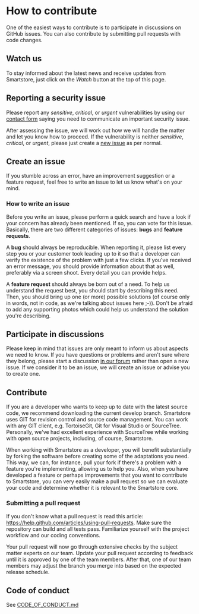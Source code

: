 # How to contribute
One of the easiest ways to contribute is to participate in discussions on GitHub issues. You can also contribute by submitting pull requests with code changes.

## Watch us
To stay informed about the latest news and receive updates from Smartstore, just click on the _Watch_ button at the top of this page.

## Reporting a security issue
Please report any _sensitive_, _critical_, or _urgent_ vulnerabilities by using our [contact form](https://smartstore.com/en/contact) saying 
you need to communicate an important security issue.

After assessing the issue, we will work out how we will handle the matter and let you know how to proceed. 
If the vulnerability is neither _sensitive_, _critical_, or _urgent_, 
please just create a <a href="https://github.com/websharpstudios/cloudfronts/issues/new/choose">new issue</a> as per normal.

## Create an issue
If you stumble across an error, have an improvement suggestion or a feature request, feel free to write an issue to let us know what's on your mind.

### How to write an issue
Before you write an issue, please perform a quick search and have a look if your concern has already been mentioned. 
If so, you can vote for this issue. Basically, there are two different categories of issues: **bugs** and **feature requests**.

A **bug** should always be reproducible. When reporting it, please list every step you or your customer took leading up to it so 
that a developer can verify the existence of the problem with just a few clicks. If you've received an error message, 
you should provide information about that as well, preferably via a screen shoot. Every detail you can provide helps.

A **feature request** should always be born out of a need. To help us understand the request best, you should start by describing this need. 
Then, you should bring up one (or more) possible solutions (of course only in words, not in code, as we're talking about issues here ;-)). 
Don't be afraid to add any supporting photos which could help us understand the solution you're describing.

## Participate in discussions
Please keep in mind that issues are only meant to inform us about aspects we need to know. 
If you have questions or problems and aren't sure where they belong, 
please start a discussion [in our forum](http://community.smartstore.com/index.php?/forum/85-smartstore-english/) rather than open a new issue. 
If we consider it to be an issue, we will create an issue or advise you to create one.

## Contribute
If you are a developer who wants to keep up to date with the latest source code, we recommend downloading the current develop branch. 
Smartstore uses GIT for revision control and source code management. You can work with any GIT client, e.g. TortoiseGit, 
Git for Visual Studio or SourceTree. Personally, we've had excellent experience with SourceTree while working with open source projects, 
including, of course, Smartstore.

When working with Smartstore as a developer, you will benefit substantially by forking the software before creating some 
of the adaptations you need. This way, we can, for instance, pull your fork if there's a problem with a feature you're implementing, 
allowing us to help you. Also, when you have developed a feature or perhaps improvements that you want to contribute to Smartstore, 
you can very easily make a pull request so we can evaluate your code and determine whether it is relevant to the Smartstore core.

### Submitting a pull request
If you don't know what a pull request is read this article: https://help.github.com/articles/using-pull-requests. 
Make sure the repository can build and all tests pass. Familiarize yourself with the project workflow and our coding conventions.

Your pull request will now go through extensive checks by the subject matter experts on our team.
Update your pull request according to feedback until it is approved by one of the team members. 
After that, one of our team members may adjust the branch you merge into based on the expected release schedule.

## Code of conduct

See [CODE_OF_CONDUCT.md](./CODE_OF_CONDUCT.md)

